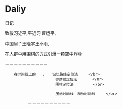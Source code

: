 # Daliy
日记

致敬习近平,平近习,曹运平,

中国皇子王晓宇王小雨,



在人群中用围棋的方式引爆一颗空中炸弹

－－－－－－－－－－



        在时间线上的　　;　　记忆路线定位法　　　</br>
                           参照物定位法       </br>
                           围棋定位法         </br>
                           
                           压缩时间线　释放时间线     </br>
　　　　　
－－－－－－－－－－
